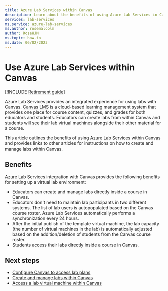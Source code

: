 ```yaml
---
title: Azure Lab Services within Canvas
description: Learn about the benefits of using Azure Lab Services in Canvas.
services: lab-services
ms.service: azure-lab-services
ms.author: rosemalcolm
author: RoseHJM
ms.topic: how-to
ms.date: 06/02/2023
---
```


# Use Azure Lab Services within Canvas

[!INCLUDE [Retirement guide](./includes/retirement-banner.md)]

Azure Lab Services provides an integrated experience for using labs with Canvas. [Canvas LMS](https://www.instructure.com/canvas) is a cloud-based learning management system that provides one place for course content, quizzes, and grades for both educators and students. Educators can create labs from within Canvas and students will see their lab virtual machines alongside their other material for a course.

This article outlines the benefits of using Azure Lab Services within Canvas and provides links to other articles for instructions on how to create and manage labs within Canvas.

## Benefits

Azure Lab Services integration with Canvas provides the following benefits for setting up a virtual lab environment:

- Educators can create and manage labs directly inside a course in Canvas.
- Educators don't need to maintain lab participants in two different systems. The list of lab users is autopopulated based on the Canvas course roster. Azure Lab Services automatically performs a synchronization every 24 hours.
- After the initial publish of the template virtual machine, the lab capacity (the number of virtual machines in the lab) is automatically adjusted based on the addition/deletion of students from the Canvas course roster.
- Students access their labs directly inside a course in Canvas.

## Next steps

- [Configure Canvas to access lab plans](./how-to-configure-canvas-for-lab-plans.md)
- [Create and manage labs within Canvas](./how-to-manage-labs-within-canvas.md)
- [Access a lab virtual machine within Canvas](how-to-access-vm-for-students-within-canvas.md)
